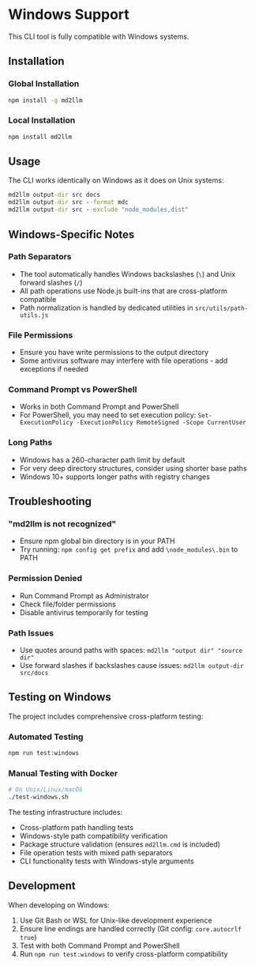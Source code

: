 # Windows Support

This CLI tool is fully compatible with Windows systems.

## Installation

### Global Installation
```cmd
npm install -g md2llm
```

### Local Installation
```cmd
npm install md2llm
```

## Usage

The CLI works identically on Windows as it does on Unix systems:

```cmd
md2llm output-dir src docs
md2llm output-dir src --format mdc
md2llm output-dir src --exclude "node_modules,dist"
```

## Windows-Specific Notes

### Path Separators
- The tool automatically handles Windows backslashes (`\`) and Unix forward slashes (`/`)
- All path operations use Node.js built-ins that are cross-platform compatible
- Path normalization is handled by dedicated utilities in `src/utils/path-utils.js`

### File Permissions
- Ensure you have write permissions to the output directory
- Some antivirus software may interfere with file operations - add exceptions if needed

### Command Prompt vs PowerShell
- Works in both Command Prompt and PowerShell
- For PowerShell, you may need to set execution policy: `Set-ExecutionPolicy -ExecutionPolicy RemoteSigned -Scope CurrentUser`

### Long Paths
- Windows has a 260-character path limit by default
- For very deep directory structures, consider using shorter base paths
- Windows 10+ supports longer paths with registry changes

## Troubleshooting

### "md2llm is not recognized"
- Ensure npm global bin directory is in your PATH
- Try running: `npm config get prefix` and add `\node_modules\.bin` to PATH

### Permission Denied
- Run Command Prompt as Administrator
- Check file/folder permissions
- Disable antivirus temporarily for testing

### Path Issues
- Use quotes around paths with spaces: `md2llm "output dir" "source dir"`
- Use forward slashes if backslashes cause issues: `md2llm output-dir src/docs`

## Testing on Windows

The project includes comprehensive cross-platform testing:

### Automated Testing
```cmd
npm run test:windows
```

### Manual Testing with Docker
```bash
# On Unix/Linux/macOS
./test-windows.sh
```

The testing infrastructure includes:
- Cross-platform path handling tests
- Windows-style path compatibility verification
- Package structure validation (ensures `md2llm.cmd` is included)
- File operation tests with mixed path separators
- CLI functionality tests with Windows-style arguments

## Development

When developing on Windows:
1. Use Git Bash or WSL for Unix-like development experience
2. Ensure line endings are handled correctly (Git config: `core.autocrlf true`)
3. Test with both Command Prompt and PowerShell
4. Run `npm run test:windows` to verify cross-platform compatibility
